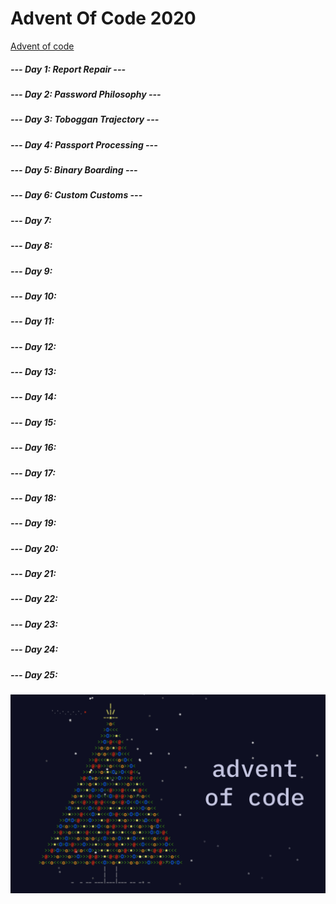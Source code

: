 # Advent Of Code 2020

[Advent of code](https://adventofcode.com/)

##### --- Day 1: Report Repair ---
##### --- Day 2: Password Philosophy ---
##### --- Day 3: Toboggan Trajectory ---
##### --- Day 4: Passport Processing ---
##### --- Day 5: Binary Boarding ---
##### --- Day 6: Custom Customs ---
##### --- Day 7: 
##### --- Day 8: 
##### --- Day 9: 
##### --- Day 10:
##### --- Day 11:
##### --- Day 12:
##### --- Day 13:
##### --- Day 14:
##### --- Day 15:
##### --- Day 16:
##### --- Day 17:
##### --- Day 18:
##### --- Day 19:
##### --- Day 20:
##### --- Day 21:
##### --- Day 22:
##### --- Day 23:
##### --- Day 24:
##### --- Day 25:

![alt text](AdventOfCode.png)
